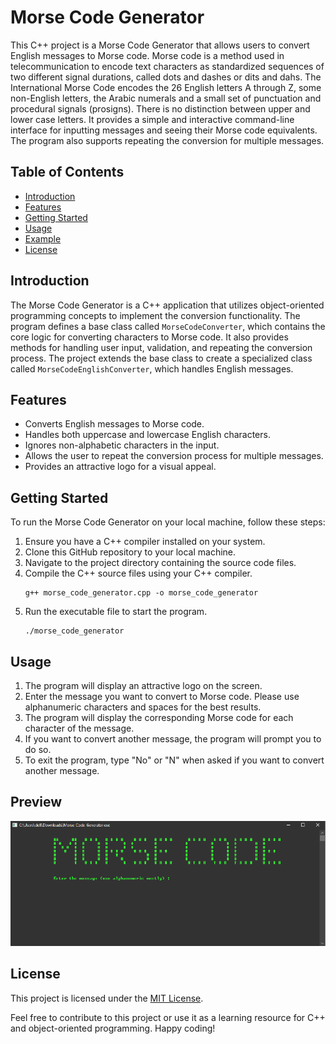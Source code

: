# Morse Code Generator

This C++ project is a Morse Code Generator that allows users to convert English messages to Morse code. Morse code is a method used in telecommunication to encode text characters as standardized sequences of two different signal durations, called dots and dashes or dits and dahs. The International Morse Code encodes the 26 English letters A through Z, some non-English letters, the Arabic numerals and a small set of punctuation and procedural signals (prosigns). There is no distinction between upper and lower case letters. It provides a simple and interactive command-line interface for inputting messages and seeing their Morse code equivalents. The program also supports repeating the conversion for multiple messages.

## Table of Contents
- [Introduction](#introduction)
- [Features](#features)
- [Getting Started](#getting-started)
- [Usage](#usage)
- [Example](#example)
- [License](#license)

## Introduction

The Morse Code Generator is a C++ application that utilizes object-oriented programming concepts to implement the conversion functionality. The program defines a base class called `MorseCodeConverter`, which contains the core logic for converting characters to Morse code. It also provides methods for handling user input, validation, and repeating the conversion process. The project extends the base class to create a specialized class called `MorseCodeEnglishConverter`, which handles English messages.

## Features

- Converts English messages to Morse code.
- Handles both uppercase and lowercase English characters.
- Ignores non-alphabetic characters in the input.
- Allows the user to repeat the conversion process for multiple messages.
- Provides an attractive logo for a visual appeal.

## Getting Started

To run the Morse Code Generator on your local machine, follow these steps:

1. Ensure you have a C++ compiler installed on your system.
2. Clone this GitHub repository to your local machine.
3. Navigate to the project directory containing the source code files.
4. Compile the C++ source files using your C++ compiler.
   ```
   g++ morse_code_generator.cpp -o morse_code_generator
   ```
5. Run the executable file to start the program.
   ```
   ./morse_code_generator
   ```

## Usage

1. The program will display an attractive logo on the screen.
2. Enter the message you want to convert to Morse code. Please use alphanumeric characters and spaces for the best results.
3. The program will display the corresponding Morse code for each character of the message.
4. If you want to convert another message, the program will prompt you to do so.
5. To exit the program, type "No" or "N" when asked if you want to convert another message.

## Preview

![preview](preview/interface_preview.jpg)

## License

This project is licensed under the [MIT License](LICENSE).

Feel free to contribute to this project or use it as a learning resource for C++ and object-oriented programming. Happy coding!
